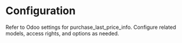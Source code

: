 # Configuration

Refer to Odoo settings for purchase_last_price_info. Configure related models, access rights, and options as needed.
